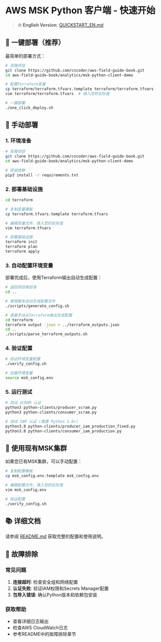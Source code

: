 # AWS MSK Python 客户端 - 快速开始

> 🌐 **English Version**: [QUICKSTART_EN.md](QUICKSTART_EN.md)

## 🚀 一键部署（推荐）

最简单的部署方式：

```bash
# 克隆项目
git clone https://github.com/cncoder/aws-field-guide-book.git
cd aws-field-guide-book/analytics/msk-python-client-demo

# 配置Terraform变量
cp terraform/terraform.tfvars.template terraform/terraform.tfvars
vim terraform/terraform.tfvars  # 填入您的实际值

# 一键部署
./one_click_deploy.sh
```

## 🔧 手动部署

### 1. 环境准备

```bash
# 克隆项目
git clone https://github.com/cncoder/aws-field-guide-book.git
cd aws-field-guide-book/analytics/msk-python-client-demo

# 安装依赖
pip3 install -r requirements.txt
```

### 2. 部署基础设施

```bash
cd terraform

# 复制变量模板
cp terraform.tfvars.template terraform.tfvars

# 编辑变量文件，填入您的实际值
vim terraform.tfvars

# 部署基础设施
terraform init
terraform plan
terraform apply
```

### 3. 自动配置环境变量

部署完成后，使用Terraform输出自动生成配置：

```bash
# 返回项目根目录
cd ..

# 使用脚本自动生成配置文件
./scripts/generate_config.sh

# 或者手动从Terraform输出生成配置
cd terraform
terraform output -json > ../terraform_outputs.json
cd ..
./scripts/parse_terraform_outputs.sh
```

### 4. 验证配置

```bash
# 验证环境变量配置
./verify_config.sh

# 加载环境变量
source msk_config.env
```

### 5. 运行测试

```bash
# 测试 SCRAM 认证
python3 python-clients/producer_scram.py
python3 python-clients/consumer_scram.py

# 测试 IAM 认证 (需要 Python 3.8+)
python3.8 python-clients/producer_iam_production_fixed.py
python3.8 python-clients/consumer_iam_production.py
```

## 🔄 使用现有MSK集群

如果您已有MSK集群，可以手动配置：

```bash
# 复制配置模板
cp msk_config.env.template msk_config.env

# 编辑配置文件，填入您的实际值
vim msk_config.env

# 验证配置
./verify_config.sh
```

## 📚 详细文档

请参阅 [README.md](README.md) 获取完整的配置和使用说明。

## 🔧 故障排除

### 常见问题

1. **连接超时**: 检查安全组和网络配置
2. **认证失败**: 验证IAM权限和Secrets Manager配置
3. **包导入错误**: 确认Python版本和依赖包安装

### 获取帮助

- 查看详细日志输出
- 检查AWS CloudWatch日志
- 参考README中的故障排除章节
